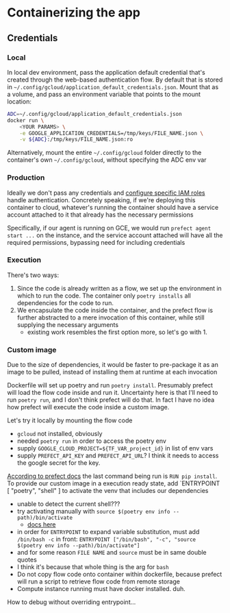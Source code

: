 # Containerizing the app

## Credentials

### Local

In local dev environment, pass the application default credential that's created through the web-based authentication flow. By default that is stored in `~/.config/gcloud/application_default_credentials.json`. Mount that as a volume, and pass an environment variable that points to the mount location:

```bash
ADC=~/.config/gcloud/application_default_credentials.json
docker run \
    <YOUR PARAMS> \
    -e GOOGLE_APPLICATION_CREDENTIALS=/tmp/keys/FILE_NAME.json \
    -v ${ADC}:/tmp/keys/FILE_NAME.json:ro
```

Alternatively, mount the entire `~/.config/gcloud` folder directly to the container's own `~/.config/gcloud`, without specifying the ADC env var

### Production

Ideally we don't pass any credentials and [configure specific IAM roles](https://cloud.google.com/run/docs/authenticating/service-to-service) handle authentication. Concretely speaking, if we're deploying this container to cloud, whatever's running the container should have a service account attached to it that already has the necessary permissions

Specifically, if our agent is running on GCE, we would run `prefect agent start ...` on the instance, and the service account attached will have all the required permissions, bypassing need for including credentials

### Execution

There's two ways:

1. Since the code is already written as a flow, we set up the environment in which to run the code. The container only `poetry installs` all dependencies for the code to run.
1. We encapsulate the code inside the container, and the prefect flow is further abstracted to a mere invocation of this container, while still supplying the necessary arguments
   - existing work resembles the first option more, so let's go with 1.

### Custom image

Due to the size of dependencies, it would be faster to pre-package it as an image to be pulled, instead of installing them at runtime at each invocation

Dockerfile will set up poetry and run `poetry install`. Presumably prefect will load the flow code inside and run it. Uncertainty here is that I'll need to run `poetry run`, and I don't think prefect will do that. In fact I have no idea how prefect will execute the code inside a custom image.

Let's try it locally by mounting the flow code

- `gcloud` not installed, obviously
- needed `poetry run` in order to access the poetry env
- supply `GOOGLE_CLOUD_PROJECT=${TF_VAR_project_id}` in list of env vars
- supply `PREFECT_API_KEY` and `PREFECT_API_URL`? I think it needs to access the google secret for the key.

[According to prefect docs](https://docs.prefect.io/latest/concepts/infrastructure/#building-your-own-image) the last command being run is `RUN pip install`. To provide our custom image in a execution ready state, add \`ENTRYPOINT \[ "poetry", "shell" \] to activate the venv that includes our dependencies

- unable to detect the current shell???
- try activating manually with `source $(poetry env info --path)/bin/activate`
  - [docs here](https://python-poetry.org/docs/basic-usage/#activating-the-virtual-environment)
- in order for `ENTRYPOINT` to expand variable substitution, must add `/bin/bash -c` in front:
  `ENTRYPOINT ["/bin/bash", "-c", "source $(poetry env info --path)/bin/activate"]`
- and for some reason `FILE NAME` and `source` must be in same double quotes
- I think it's because that whole thing is the arg for `bash`
- Do not copy flow code onto container within dockerfile, because prefect will run a script to retrieve flow code from remote storage
- Compute instance running must have docker installed. duh.

How to debug without overriding entrypoint...
